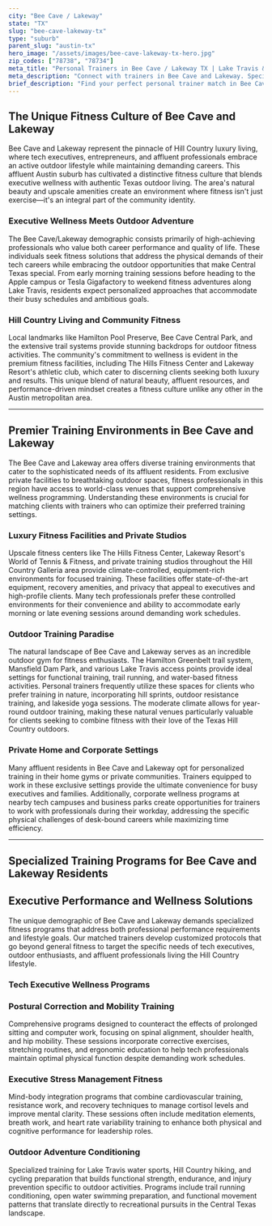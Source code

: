 ```yaml
---
city: "Bee Cave / Lakeway"
state: "TX"
slug: "bee-cave-lakeway-tx"
type: "suburb"
parent_slug: "austin-tx"
hero_image: "/assets/images/bee-cave-lakeway-tx-hero.jpg"
zip_codes: ["78738", "78734"]
meta_title: "Personal Trainers in Bee Cave / Lakeway TX | Lake Travis & Hill Country Fitness"
meta_description: "Connect with trainers in Bee Cave and Lakeway. Specialists in Lake Travis conditioning, hill country endurance, and accessible suburban gyms."
brief_description: "Find your perfect personal trainer match in Bee Cave and Lakeway. Our elite service connects you with certified trainers who specialize in high-performance fitness for Austin's tech executives and outdoor enthusiasts. Whether you prefer private sessions at The Hills Fitness Center, outdoor training along Hamilton Greenbelt, or customized programs for Hill Country living, we match you with professionals who understand your ambitious lifestyle. Achieve optimal wellness with trainers experienced in executive stress management, functional movement, and outdoor adventure conditioning. Start your personalized fitness journey today with our exclusive matching service designed for Austin's affluent suburban communities."
---
```

## The Unique Fitness Culture of Bee Cave and Lakeway

Bee Cave and Lakeway represent the pinnacle of Hill Country luxury living, where tech executives, entrepreneurs, and affluent professionals embrace an active outdoor lifestyle while maintaining demanding careers. This affluent Austin suburb has cultivated a distinctive fitness culture that blends executive wellness with authentic Texas outdoor living. The area's natural beauty and upscale amenities create an environment where fitness isn't just exercise—it's an integral part of the community identity.

### Executive Wellness Meets Outdoor Adventure

The Bee Cave/Lakeway demographic consists primarily of high-achieving professionals who value both career performance and quality of life. These individuals seek fitness solutions that address the physical demands of their tech careers while embracing the outdoor opportunities that make Central Texas special. From early morning training sessions before heading to the Apple campus or Tesla Gigafactory to weekend fitness adventures along Lake Travis, residents expect personalized approaches that accommodate their busy schedules and ambitious goals.

### Hill Country Living and Community Fitness

Local landmarks like Hamilton Pool Preserve, Bee Cave Central Park, and the extensive trail systems provide stunning backdrops for outdoor fitness activities. The community's commitment to wellness is evident in the premium fitness facilities, including The Hills Fitness Center and Lakeway Resort's athletic club, which cater to discerning clients seeking both luxury and results. This unique blend of natural beauty, affluent resources, and performance-driven mindset creates a fitness culture unlike any other in the Austin metropolitan area.

---

## Premier Training Environments in Bee Cave and Lakeway

The Bee Cave and Lakeway area offers diverse training environments that cater to the sophisticated needs of its affluent residents. From exclusive private facilities to breathtaking outdoor spaces, fitness professionals in this region have access to world-class venues that support comprehensive wellness programming. Understanding these environments is crucial for matching clients with trainers who can optimize their preferred training settings.

### Luxury Fitness Facilities and Private Studios

Upscale fitness centers like The Hills Fitness Center, Lakeway Resort's World of Tennis & Fitness, and private training studios throughout the Hill Country Galleria area provide climate-controlled, equipment-rich environments for focused training. These facilities offer state-of-the-art equipment, recovery amenities, and privacy that appeal to executives and high-profile clients. Many tech professionals prefer these controlled environments for their convenience and ability to accommodate early morning or late evening sessions around demanding work schedules.

### Outdoor Training Paradise

The natural landscape of Bee Cave and Lakeway serves as an incredible outdoor gym for fitness enthusiasts. The Hamilton Greenbelt trail system, Mansfield Dam Park, and various Lake Travis access points provide ideal settings for functional training, trail running, and water-based fitness activities. Personal trainers frequently utilize these spaces for clients who prefer training in nature, incorporating hill sprints, outdoor resistance training, and lakeside yoga sessions. The moderate climate allows for year-round outdoor training, making these natural venues particularly valuable for clients seeking to combine fitness with their love of the Texas Hill Country outdoors.

### Private Home and Corporate Settings

Many affluent residents in Bee Cave and Lakeway opt for personalized training in their home gyms or private communities. Trainers equipped to work in these exclusive settings provide the ultimate convenience for busy executives and families. Additionally, corporate wellness programs at nearby tech campuses and business parks create opportunities for trainers to work with professionals during their workday, addressing the specific physical challenges of desk-bound careers while maximizing time efficiency.

---

## Specialized Training Programs for Bee Cave and Lakeway Residents

## Executive Performance and Wellness Solutions

The unique demographic of Bee Cave and Lakeway demands specialized fitness programs that address both professional performance requirements and lifestyle goals. Our matched trainers develop customized protocols that go beyond general fitness to target the specific needs of tech executives, outdoor enthusiasts, and affluent professionals living the Hill Country lifestyle.

### Tech Executive Wellness Programs

### Postural Correction and Mobility Training

Comprehensive programs designed to counteract the effects of prolonged sitting and computer work, focusing on spinal alignment, shoulder health, and hip mobility. These sessions incorporate corrective exercises, stretching routines, and ergonomic education to help tech professionals maintain optimal physical function despite demanding work schedules.

### Executive Stress Management Fitness

Mind-body integration programs that combine cardiovascular training, resistance work, and recovery techniques to manage cortisol levels and improve mental clarity. These sessions often include meditation elements, breath work, and heart rate variability training to enhance both physical and cognitive performance for leadership roles.

### Outdoor Adventure Conditioning

Specialized training for Lake Travis water sports, Hill Country hiking, and cycling preparation that builds functional strength, endurance, and injury prevention specific to outdoor activities. Programs include trail running conditioning, open water swimming preparation, and functional movement patterns that translate directly to recreational pursuits in the Central Texas landscape.